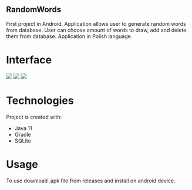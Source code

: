 ## RandomWords
First project in Android. Application allows user to generate random words from database. User can choose amount of words to draw, add and delete them from database. Application in Polish language.

# Interface

![](https://lh3.googleusercontent.com/SQDjzn7gtnxKVqncw53OcqalWOfHTH0-oUl-I0wAig0RkAhEzj8RoNwLrUSZ9KPuVqzIpqDaLpTo4QtxZ5ch88HQW74jbAkhFGhICFTFjp0zEXAJ9edNmKVrogmIiNjJY1TRrE3SespC4qzOiddS7CKm7vT_K1MlwpSrscpcCyO4-JDfo2Wr6MjvPHRn38gTgWPpeph4jw0tXTzkklhHgt7Rdeu5VrDPdBCs2tFB8bGEGxFzp2IJ_Gxj8rT8_0KQl96es3LnA49YNbx6PCx04iUvgR8CJprlk6aXncxcwZaiaDr5DsHqXi4UDtQh-LZ9BlUz6O_P0BHv1Y6EF0go7-woGFIUFZ-lNUAlogqWr5gWJlts1cANyFC3QTSqqQaqpWsLmHyNJqXwyHcPvq-LCkbGQI35SFa-9FpFL2qLodte4PWPdl3zjx7zNvLHS8HN8DEtdcUKS84EW4Hci2WCVv9-YdnTFOjiZMD4SdkVHgijMYgbj2Jc1mqq2dY_eYs1YSZR-XINW1y4Hh8x22m1T81aBYugLhS4b7-uRkrsi8Vg4LeXNwOO2nkmJP0hHRPZu22HENfDfbosYBDlnUBwWo_LyPkABuaYDPfekgsT3aGPLnLUKEKQ-mZ99j_EeZTza9huJYzVlw7Utbe82OtE-q0BqBqK_HVgO8pfKX0zav1V0VyHR8kKD79uQvan2HjuacMJKm8ilcH2nhiurWUijw=w378-h656-no?authuser=3)
![](https://lh3.googleusercontent.com/h20DJT6IWYc7CXiAX4NyZnNg19X38vgqiV-AfUJHaZ1Tk7H3Mcrr5wE6ArjH75rTdUmFA1PEuDDXO_zbp1o_dO2njdNURTfv88xqHkGs35FEnmWpNQWrjrAhrKrbHqQ_FCZoYfEkezyaH7dlMll1svGg_FThvYwdQQScMyMM0z-OjCdKKtG-CmSrsBH5oDTXnNelSWPfBnerwSdjhjF5gHmu9fU0WYvqIt_zYXR6FJW-tj2Djk6PHJdeC7D-RgcPKWoQLZmJ3Un0jHJSvKEK4cJdXonhn79kVOZy03hSuOp8X8-7tLOGPbdEOT0cZ6wfza6h6JOCl2AFAJ2ApT7gb_6Sr1nr5lWS2m33JiFmaGe21KAjWxUIP12wYQMbg-rtKT12pBp_KYu3xbVaLNShfuPpjSl9X8dZvSrvHC8AZMq7s_pGmmI6RPbBSL52sb2eDtG_DE6Un51WQupe3qpxf-xdo4Ktv-4wJSllcEU_GpsFL_KI0WlaYa1ZRdUaopEuu1TEI8vefC6HUq3QxLzlAF2mN_P05zax2LZY74rURWlTi2Fuy_ibFUUPzHMc7-uZcFnT-C2U2Nuqqk4ys2hMjnQPXqD_ApsiVH4helhpQPt8zfS9Q3Z-Ig-xTBOZs81oGLlyAaetO8Tgp9kuapTG7yz3-rpJl3JZg8iIJkqNY2umgO0YU_Y_4KbyPhABlMesNJu6fQiHn7XGfAnoCZx57g=w377-h661-no?authuser=3)
![](https://lh3.googleusercontent.com/D0COw5ixF2xBS0bLRbOk3D5XJjnHjzwQ0r4N94Xs3qGs52bW33PT2JVwzVhKoBAHJcGUewhWktXVbjNFVC_aIswPGn2GI0SkMjawzdNUrcOSleAKJK7bOJGV4_WtqP28anv4OJtyf3Eaq4NdjBnnCezjYr2xokzZ4ZOwCmHWqKAnGgHlWQXNaeGnQd2Ds-RHg0ACNQO03YC-17OKd75nSwAn23wEkBv3Frrn3_zxm2tjElputGlF0tFpnpru-59CAYvYuvQlpuHdlddySZnMdIvj4Sc4h_LYaRcZaPXVC8iOpLxBDrcT-lHiCKYR1YgztyrQ25TaLLR-I5dNMDcCgGJoPti395Z3Vs9UqPtooAHp0lrS0-QlNN8M132dKJ7P6DgAVFteoAgmWEJOvzAxTKqugrbLwNmqkxGZrOVmB6J2obgh5KxMOoNZsj_sHILUCDoT0XNEfoJFdUo_CLQfO17NX6znTYVriCOG7F8yTzPF0SMDiE-VxELbI6-E9CQa69cnV4K-DH864-BFoE5z7Fl4u3WKFQXNgmkJxL6pEwlkhZIFi77To0_OZp3eSbB28KQQ89526uYtR1kGIufs5UssHAgUs2_4CZYve8vIdAVEgicsu39Pw7WHE2MVHkQgX9tyEW3AwjoWbBArA1FdhfqnjaZrzPwCS7PPnDW7yE2JSBR_NxkZtMujbr7RJXSBnANP9DrgOu6xwwKJkjK65Q=w386-h680-no?authuser=3)
	
# Technologies
Project is created with:
* Java 11
* Gradle
* SQLite

# Usage
To use download .apk file from releases and install on android device.
